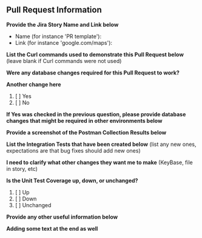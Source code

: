 ## Pull Request Information

**Provide the Jira Story Name and Link below**

* Name (for instance 'PR template'):
* Link (for instance 'google.com/maps'):

**List the Curl commands used to demonstrate this Pull Request below** (leave blank if Curl commands were not used)

**Were any database changes required for this Pull Request to work?**

**Another change here**

1. [ ] Yes
2. [ ] No

**If Yes was checked in the previous question, please provide database changes that might be required in other environments below**

**Provide a screenshot of the Postman Collection Results below**

**List the Integration Tests that have been created below**  (list any new ones, expectations are that bug fixes should add new ones)

**I need to clarify what  other changes they want me to make**  (KeyBase, file in story, etc)

**Is the Unit Test Coverage up, down, or unchanged?** 

1. [ ] Up
2. [ ] Down
3. [ ] Unchanged

**Provide any other useful information below**

**Adding some text at the end as well**